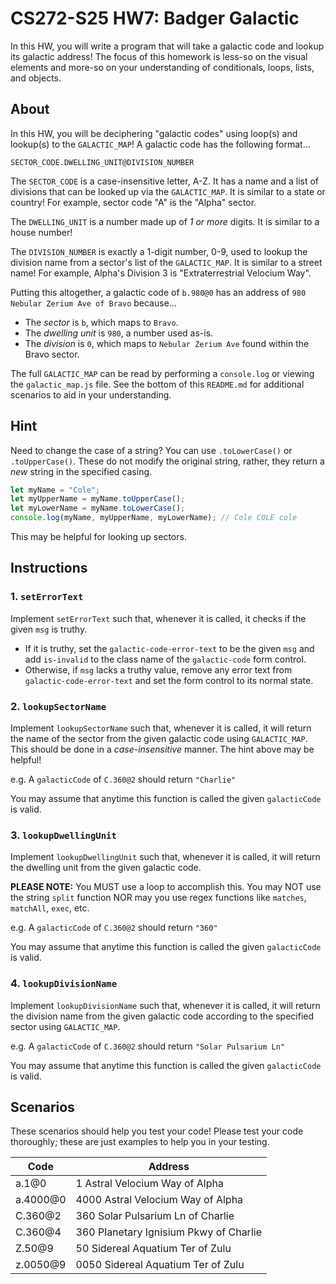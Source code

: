 # CS272-S25 HW7: Badger Galactic

In this HW, you will write a program that will take a galactic code and lookup its galactic address! The focus of this homework is less-so on the visual elements and more-so on your understanding of conditionals, loops, lists, and objects.

## About

In this HW, you will be deciphering "galactic codes" using loop(s) and lookup(s) to the `GALACTIC_MAP`! A galactic code has the following format...

```
SECTOR_CODE.DWELLING_UNIT@DIVISION_NUMBER
```

The `SECTOR_CODE` is a case-insensitive letter, A-Z. It has a name and a list of divisions that can be looked up via the `GALACTIC_MAP`. It is similar to a state or country! For example, sector code "A" is the "Alpha" sector.

The `DWELLING_UNIT` is a number made up of *1 or more* digits. It is similar to a house number!

The `DIVISION_NUMBER` is exactly a 1-digit number, 0-9, used to lookup the division name from a sector's list of the `GALACTIC_MAP`. It is similar to a street name! For example, Alpha's Division 3 is "Extraterrestrial Velocium Way".

Putting this altogether, a galactic code of `b.980@0` has an address of `980 Nebular Zerium Ave of Bravo` because...

 - The *sector* is `b`, which maps to `Bravo`.
 - The *dwelling unit* is `980`, a number used as-is.
 - The *division* is `0`, which maps to `Nebular Zerium Ave` found within the Bravo sector.

The full `GALACTIC_MAP` can be read by performing a `console.log` or viewing the `galactic_map.js` file. See the bottom of this `README.md` for additional scenarios to aid in your understanding.

## Hint

Need to change the case of a string? You can use `.toLowerCase()` or `.toUpperCase()`. These do not modify the original string, rather, they return a *new* string in the specified casing.

```js
let myName = "Cole";
let myUpperName = myName.toUpperCase();
let myLowerName = myName.toLowerCase();
console.log(myName, myUpperName, myLowerName); // Cole COLE cole
```

This may be helpful for looking up sectors.

## Instructions

### 1. `setErrorText`

Implement `setErrorText` such that, whenever it is called, it checks if the given `msg` is truthy.
 - If it is truthy, set the `galactic-code-error-text` to be the given `msg` and add `is-invalid` to the class name of the `galactic-code` form control.
 - Otherwise, if `msg` lacks a truthy value, remove any error text from `galactic-code-error-text` and set the form control to its normal state.

### 2. `lookupSectorName`

Implement `lookupSectorName` such that, whenever it is called, it will return the name of the sector from the given galactic code using `GALACTIC_MAP`. This should be done in a *case-insensitive* manner. The hint above may be helpful!

e.g. A `galacticCode` of `C.360@2` should return `"Charlie"`

You may assume that anytime this function is called the given `galacticCode` is valid.

### 3. `lookupDwellingUnit`

Implement `lookupDwellingUnit` such that, whenever it is called, it will return the dwelling unit from the given galactic code.

**PLEASE NOTE:** You MUST use a loop to accomplish this. You may NOT use the string `split` function NOR may you use regex functions like `matches`, `matchAll`, `exec`, etc.

e.g. A `galacticCode` of `C.360@2` should return `"360"`

You may assume that anytime this function is called the given `galacticCode` is valid.

### 4. `lookupDivisionName`

Implement `lookupDivisionName` such that, whenever it is called, it will return the division name from the given galactic code according to the specified sector using `GALACTIC_MAP`.

e.g. A `galacticCode` of `C.360@2` should return `"Solar Pulsarium Ln"`

You may assume that anytime this function is called the given `galacticCode` is valid.

## Scenarios

These scenarios should help you test your code! Please test your code thoroughly; these are just examples to help you in your testing.

| Code | Address |
| --- | --- |
| a.1@0 | 1 Astral Velocium Way of Alpha |
| a.4000@0 | 4000 Astral Velocium Way of Alpha |
| C.360@2 | 360 Solar Pulsarium Ln of Charlie |
| C.360@4 | 360 Planetary Ignisium Pkwy of Charlie |
| Z.50@9 | 50 Sidereal Aquatium Ter of Zulu |
| z.0050@9 | 0050 Sidereal Aquatium Ter of Zulu |
